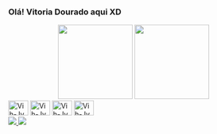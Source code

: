 ### Olá! Vitoria Dourado aqui XD

<div align="center">
     <img height="150em" src="https://github-readme-stats.vercel.app/api?username=VitoriaDourado&show_icons=true&theme=dracula&include_all_commits=true&count_private=true"/>
     <img height="150em" src="https://github-readme-stats.vercel.app/api/top-langs/?username=VitoriaDourado&layout=compact&langs_count=7&theme=shades-of-purple"/>
</div> 

<div style="display: inline_block">
     <img aligin="center" alt="Vih-Jv" height="30" width="40" src="https://cdn.jsdelivr.net/gh/devicons/devicon/icons/java/java-original-wordmark.svg" />
     <img aligin="center" alt="Vih-Jv" height="30" width="40" src="https://cdn.jsdelivr.net/gh/devicons/devicon/icons/css3/css3-original-wordmark.svg" />
     <img aligin="center" alt="Vih-Jv" height="30" width="40" src="https://cdn.jsdelivr.net/gh/devicons/devicon/icons/javascript/javascript-original.svg" />
     <img aligin="center" alt="Vih-Jv" height="30" width="40" src="https://cdn.jsdelivr.net/gh/devicons/devicon/icons/html5/html5-original-wordmark.svg" /> 
<div>
     
<a href="https://www.linkedin.com/in/vitoriadourado/" target="_blank">
     <img src="https://img.shields.io/badge/LinkedIn-0077B5?style=for-the-badge&logo=linkedin&logoColor=white" target="_blank">
</a>
<a href="https://www.instagram.com/dourado.vitoria/" target="_blank">
     <img src="https://img.shields.io/badge/Instagram-E4405F?style=for-the-badge&logo=instagram&logoColor=white" target="_blank">
</a>

